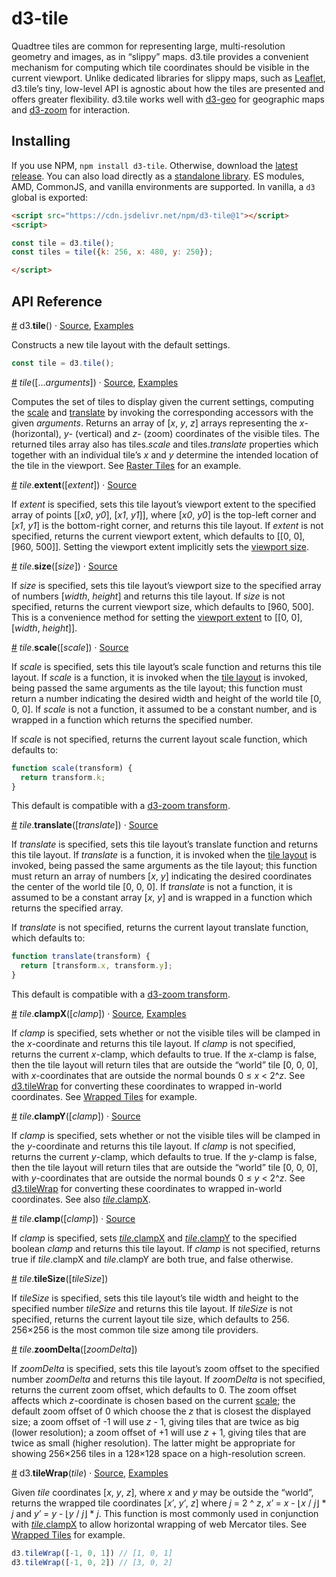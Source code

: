 # d3-tile

Quadtree tiles are common for representing large, multi-resolution geometry and images, as in “slippy” maps. d3.tile provides a convenient mechanism for computing which tile coordinates should be visible in the current viewport. Unlike dedicated libraries for slippy maps, such as [Leaflet](https://leafletjs.com/), d3.tile’s tiny, low-level API is agnostic about how the tiles are presented and offers greater flexibility. d3.tile works well with [d3-geo](https://github.com/d3/d3-geo) for geographic maps and [d3-zoom](https://github.com/d3/d3-zoom) for interaction.

## Installing

If you use NPM, `npm install d3-tile`. Otherwise, download the [latest release](https://github.com/d3/d3-tile/releases/latest). You can also load directly as a [standalone library](https://cdn.jsdelivr.net/npm/d3-tile). ES modules, AMD, CommonJS, and vanilla environments are supported. In vanilla, a `d3` global is exported:

```html
<script src="https://cdn.jsdelivr.net/npm/d3-tile@1"></script>
<script>

const tile = d3.tile();
const tiles = tile({k: 256, x: 480, y: 250});

</script>
```

## API Reference

<a href="#tile" name="tile">#</a> d3.<b>tile</b>() · [Source](https://github.com/d3/d3-tile/blob/master/src/tile.js), [Examples](https://observablehq.com/collection/@d3/d3-tile)

Constructs a new tile layout with the default settings.

```js
const tile = d3.tile();
```

<a href="#_tile" name="_tile">#</a> <i>tile</i>([…*arguments*]) · [Source](https://github.com/d3/d3-tile/blob/master/src/tile.js), [Examples](https://observablehq.com/@d3/raster-tiles)

Computes the set of tiles to display given the current settings, computing the [scale](#tile_scale) and [translate](#tile_translate) by invoking the corresponding accessors with the given *arguments*. Returns an array of [*x*, *y*, *z*] arrays representing the *x*- (horizontal), *y*- (vertical) and *z*- (zoom) coordinates of the visible tiles. The returned tiles array also has tiles.*scale* and tiles.*translate* properties which together with an individual tile’s *x* and *y* determine the intended location of the tile in the viewport. See [Raster Tiles](https://observablehq.com/@d3/raster-tiles) for an example.

<a href="#tile_extent" name="tile_extent">#</a> <i>tile</i>.<b>extent</b>([<i>extent</i>]) · [Source](https://github.com/d3/d3-tile/blob/master/src/tile.js)

If *extent* is specified, sets this tile layout’s viewport extent to the specified array of points [[*x0*, *y0*], [*x1*, *y1*]], where [*x0*, *y0*] is the top-left corner and [*x1*, *y1*] is the bottom-right corner, and returns this tile layout. If *extent* is not specified, returns the current viewport extent, which defaults to [[0, 0], [960, 500]]. Setting the viewport extent implicitly sets the [viewport size](#tile_size).

<a href="#tile_size" name="tile_size">#</a> <i>tile</i>.<b>size</b>([<i>size</i>]) · [Source](https://github.com/d3/d3-tile/blob/master/src/tile.js)

If *size* is specified, sets this tile layout’s viewport size to the specified array of numbers [*width*, *height*] and returns this tile layout. If *size* is not specified, returns the current viewport size, which defaults to [960, 500]. This is a convenience method for setting the [viewport extent](#tile_extent) to [[0, 0], [*width*, *height*]].

<a href="#tile_scale" name="tile_scale">#</a> <i>tile</i>.<b>scale</b>([<i>scale</i>]) · [Source](https://github.com/d3/d3-tile/blob/master/src/tile.js)

If *scale* is specified, sets this tile layout’s scale function and returns this tile layout. If *scale* is a function, it is invoked when the [tile layout](#_tile) is invoked, being passed the same arguments as the tile layout; this function must return a number indicating the desired width and height of the world tile [0, 0, 0]. If *scale* is not a function, it assumed to be a constant number, and is wrapped in a function which returns the specified number.

If *scale* is not specified, returns the current layout scale function, which defaults to:

```js
function scale(transform) {
  return transform.k;
}
```

This default is compatible with a [d3-zoom transform](https://github.com/d3/d3-zoom/blob/master/README.md#zoom-transforms).

<a href="#tile_translate" name="tile_translate">#</a> <i>tile</i>.<b>translate</b>([<i>translate</i>]) · [Source](https://github.com/d3/d3-tile/blob/master/src/tile.js)

If *translate* is specified, sets this tile layout’s translate function and returns this tile layout. If *translate* is a function, it is invoked when the [tile layout](#_tile) is invoked, being passed the same arguments as the tile layout; this function must return an array of numbers [*x*, *y*] indicating the desired coordinates the center of the world tile [0, 0, 0]. If *translate* is not a function, it is assumed to be a constant array [*x*, *y*] and is wrapped in a function which returns the specified array.

If *translate* is not specified, returns the current layout translate function, which defaults to:

```js
function translate(transform) {
  return [transform.x, transform.y];
}
````

This default is compatible with a [d3-zoom transform](https://github.com/d3/d3-zoom/blob/master/README.md#zoom-transforms).

<a href="#tile_clampX" name="tile_clampX">#</a> <i>tile</i>.<b>clampX</b>([<i>clamp</i>]) · [Source](https://github.com/d3/d3-tile/blob/master/src/tile.js), [Examples](https://observablehq.com/@d3/wrapped-tiles)

If *clamp* is specified, sets whether or not the visible tiles will be clamped in the *x*-coordinate and returns this tile layout. If *clamp* is not specified, returns the current *x*-clamp, which defaults to true. If the *x*-clamp is false, then the tile layout will return tiles that are outside the “world” tile [0, 0, 0], with *x*-coordinates that are outside the normal bounds 0 ≤ *x* < 2^*z*. See [d3.tileWrap](#tileWrap) for converting these coordinates to wrapped in-world coordinates. See [Wrapped Tiles](https://observablehq.com/@d3/wrapped-tiles) for example.

<a href="#tile_clampY" name="tile_clampY">#</a> <i>tile</i>.<b>clampY</b>([<i>clamp</i>]) · [Source](https://github.com/d3/d3-tile/blob/master/src/tile.js)

If *clamp* is specified, sets whether or not the visible tiles will be clamped in the *y*-coordinate and returns this tile layout. If *clamp* is not specified, returns the current *y*-clamp, which defaults to true. If the *y*-clamp is false, then the tile layout will return tiles that are outside the “world” tile [0, 0, 0], with *y*-coordinates that are outside the normal bounds 0 ≤ *y* < 2^*z*. See [d3.tileWrap](#tileWrap) for converting these coordinates to wrapped in-world coordinates. See also [*tile*.clampX](#tile_clampX).

<a href="#tile_clamp" name="tile_clamp">#</a> <i>tile</i>.<b>clamp</b>([<i>clamp</i>]) · [Source](https://github.com/d3/d3-tile/blob/master/src/tile.js)

If *clamp* is specified, sets [*tile*.clampX](#tile_clampX) and [*tile*.clampY](#tile_clampY) to the specified boolean *clamp* and returns this tile layout. If *clamp* is not specified, returns true if *tile*.clampX and *tile*.clampY are both true, and false otherwise.

<a href="#tile_tileSize" name="tile_tileSize">#</a> <i>tile</i>.<b>tileSize</b>([<i>tileSize</i>])

If *tileSize* is specified, sets this tile layout’s tile width and height to the specified number *tileSize* and returns this tile layout. If *tileSize* is not specified, returns the current layout tile size, which defaults to 256. 256×256 is the most common tile size among tile providers.

<a href="#tile_zoomDelta" name="tile_zoomDelta">#</a> <i>tile</i>.<b>zoomDelta</b>([<i>zoomDelta</i>])

If *zoomDelta* is specified, sets this tile layout’s zoom offset to the specified number *zoomDelta* and returns this tile layout. If *zoomDelta* is not specified, returns the current zoom offset, which defaults to 0. The zoom offset affects which *z*-coordinate is chosen based on the current [scale](#tile_scale); the default zoom offset of 0 which choose the *z* that is closest the displayed size; a zoom offset of -1 will use *z* - 1, giving tiles that are twice as big (lower resolution); a zoom offset of +1 will use *z* + 1, giving tiles that are twice as small (higher resolution). The latter might be appropriate for showing 256×256 tiles in a 128×128 space on a high-resolution screen.

<a href="#tileWrap" name="tileWrap">#</a> d3.<b>tileWrap</b>(*tile*) · [Source](https://github.com/d3/d3-tile/blob/master/src/wrap.js), [Examples](https://observablehq.com/@d3/wrapped-tiles)

Given *tile* coordinates [*x*, *y*, *z*], where *x* and *y* may be outside the “world”, returns the wrapped tile coordinates [*x′*, *y′*, *z*] where *j* = 2 ^ *z*, *x′* = *x* - ⌊*x* / *j*⌋ * *j* and *y′* = *y* - ⌊*y* / *j*⌋ * *j*. This function is most commonly used in conjunction with [*tile*.clampX](#tile_clampX) to allow horizontal wrapping of web Mercator tiles. See [Wrapped Tiles](https://observablehq.com/@d3/wrapped-tiles) for example.

```js
d3.tileWrap([-1, 0, 1]) // [1, 0, 1]
d3.tileWrap([-1, 0, 2]) // [3, 0, 2]
````
